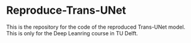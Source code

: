 # Reproduce-Trans-UNet
This is the repository for the code of the reproduced Trans-UNet model. This is only for the Deep Leanring course in TU Delft.
